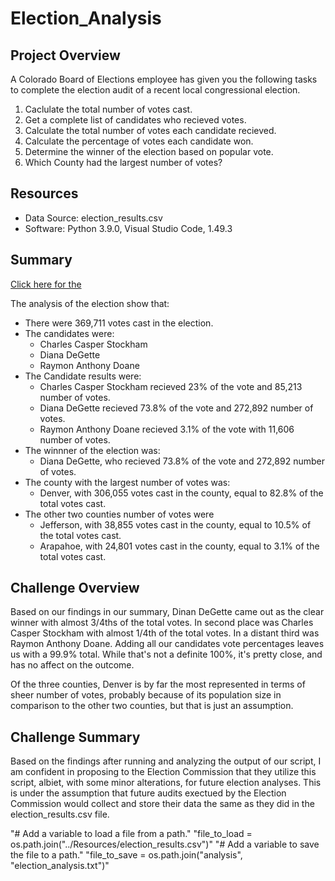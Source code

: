 # Election_Analysis

## Project Overview
A Colorado Board of Elections employee has given you the following tasks to complete the election audit of a recent local congressional election. 

1. Caclulate the total number of votes cast.
2. Get a complete list of candidates who recieved votes.
3. Calculate the total number of votes each candidate recieved. 
4. Calculate the percentage of votes each candidate won. 
5. Determine the winner of the election based on popular vote.
6. Which County had the largest number of votes?

## Resources
- Data Source: election_results.csv
- Software: Python 3.9.0, Visual Studio Code, 1.49.3

## Summary 

[Click here for the](election_analysis.txt)

The analysis of the election show that:
- There were 369,711 votes cast in the election. 
- The candidates were:
  - Charles Casper Stockham
  - Diana DeGette
  - Raymon Anthony Doane
- The Candidate results were: 
  - Charles Casper Stockham recieved 23% of the vote and 85,213 number of votes.
  - Diana DeGette recieved 73.8% of the vote and 272,892 number of votes. 
  - Raymon Anthony Doane recieved 3.1% of the vote with 11,606 number of votes.
- The winnner of the election was:
  - Diana DeGette, who recieved 73.8% of the vote and 272,892 number of votes. 
- The county with the largest number of votes was:
  - Denver, with 306,055 votes cast in the county, equal to 82.8% of the total votes cast. 
- The other two counties number of votes were
  - Jefferson, with 38,855 votes cast in the county, equal to 10.5% of the total votes cast.
  - Arapahoe, with 24,801 votes cast in the county, equal to 3.1% of the total votes cast. 

## Challenge Overview
Based on our findings in our summary, Dinan DeGette came out as the clear winner with almost 3/4ths of the total votes. In second place was Charles Casper Stockham with almost 1/4th of the total votes. In a distant third was Raymon Anthony Doane. Adding all our candidates vote percentages leaves us with a 99.9% total. While that's not a definite 100%, it's pretty close, and has no affect on the outcome. 

Of the three counties, Denver is by far the most represented in terms of sheer number of votes, probably because of its population size in comparison to the other two counties, but that is just an assumption. 

## Challenge Summary
Based on the findings after running and analyzing the output of our script, I am confident in proposing to the Election Commission that they utilize this script, albiet, with some minor alterations, for future election analyses. This is under the assumption that future audits exectued by the Election Commission would collect and store their data the same as they did in the election_results.csv file.

"# Add a variable to load a file from a path."
"file_to_load = os.path.join("../Resources/election_results.csv")"
"# Add a variable to save the file to a path."
"file_to_save = os.path.join("analysis", "election_analysis.txt")"
